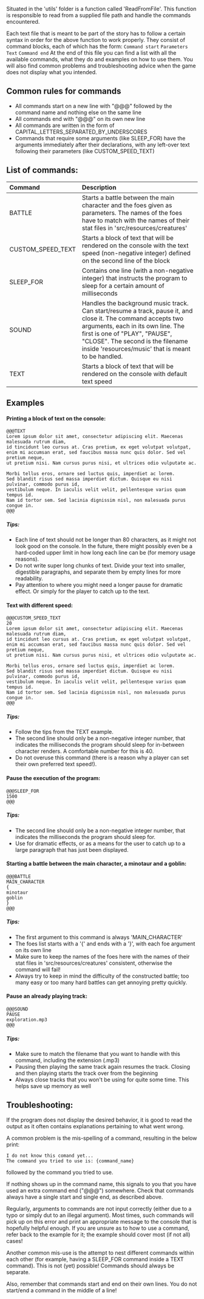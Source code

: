 Situated in the 'utils' folder is a function called 'ReadFromFile'. This function is responsible to read from a supplied file path and handle the commands encountered.

Each text file that is meant to be part of the story has to follow a certain syntax in order for the above function to work properly. They consist of command blocks, each of which has the form:
`Command start`
`Parameters`
`Text`
`Command end`
At the end of this file you can find a list with all the available commands, what they do and examples on how to use them. You will also find common problems and troubleshooting advice when the game does not display what you intended.

## Common rules for commands
* All commands start on a new line with "@@@" followed by the command name and nothing else on the same line
* All commands end with "@@@" on its own new line
* All commands are written in the form of CAPITAL_LETTERS_SEPARATED_BY_UNDERSCORES
* Commands that require some arguments (like SLEEP_FOR) have the arguments immediately after their declarations, with any left-over text following their parameters (like CUSTOM_SPEED_TEXT)

## List of commands:

| Command           | Description   |
| :---              | :----         |
| BATTLE            | Starts a battle between the main character and the foes given as parameters. The names of the foes have to match with the names of their stat files in 'src/resources/creatures'|
| CUSTOM_SPEED_TEXT | Starts a block of text that will be rendered on the console with the text speed (non-negative integer) defined on the second line of the block|
| SLEEP_FOR         | Contains one line (with a non-negative integer) that instructs the program to sleep for a certain amount of milliseconds|
| SOUND				| Handles the background music track. Can start/resume a track, pause it, and close it. The command accepts two arguments, each in its own line. The first is one of "PLAY", "PAUSE", "CLOSE". The second is the filename inside 'resources/music' that is meant to be handled. |
| TEXT              | Starts a block of text that will be rendered on the console with default text speed|

## Examples
#### Printing a block of text on the console:
```
@@@TEXT
Lorem ipsum dolor sit amet, consectetur adipiscing elit. Maecenas malesuada rutrum diam,
id tincidunt leo cursus at. Cras pretium, ex eget volutpat volutpat,
enim mi accumsan erat, sed faucibus massa nunc quis dolor. Sed vel pretium neque,
ut pretium nisi. Nam cursus purus nisi, et ultrices odio vulputate ac.

Morbi tellus eros, ornare sed luctus quis, imperdiet ac lorem.
Sed blandit risus sed massa imperdiet dictum. Quisque eu nisi pulvinar, commodo purus id,
vestibulum neque. In iaculis velit velit, pellentesque varius quam tempus id.
Nam id tortor sem. Sed lacinia dignissim nisl, non malesuada purus congue in.
@@@
```
##### Tips:
* Each line of text should not be longer than 80 characters, as it might not look good on the console. In the future, there might possibly even be a hard-coded upper limit in how long each line can be (for memory usage reasons).
* Do not write super long chunks of text. Divide your text into smaller, digestible paragraphs, and separate them by empty lines for more readability.
* Pay attention to where you might need a longer pause for dramatic effect. Or simply for the player to catch up to the text.

#### Text with different speed:
```
@@@CUSTOM_SPEED_TEXT
20
Lorem ipsum dolor sit amet, consectetur adipiscing elit. Maecenas malesuada rutrum diam,
id tincidunt leo cursus at. Cras pretium, ex eget volutpat volutpat,
enim mi accumsan erat, sed faucibus massa nunc quis dolor. Sed vel pretium neque,
ut pretium nisi. Nam cursus purus nisi, et ultrices odio vulputate ac.

Morbi tellus eros, ornare sed luctus quis, imperdiet ac lorem.
Sed blandit risus sed massa imperdiet dictum. Quisque eu nisi pulvinar, commodo purus id,
vestibulum neque. In iaculis velit velit, pellentesque varius quam tempus id.
Nam id tortor sem. Sed lacinia dignissim nisl, non malesuada purus congue in.
@@@
```

##### Tips:
* Follow the tips from the TEXT example.
* The second line should only be a non-negative integer number, that indicates the milliseconds the program should sleep for in-between character renders. A comfortable number for this is 40.
* Do not overuse this command (there is a reason why a player can set their own preferred text speed!).

#### Pause the execution of the program:
```
@@@SLEEP_FOR
1500
@@@
```

##### Tips:
* The second line should only be a non-negative integer number, that indicates the milliseconds the program should sleep for.
* Use for dramatic effects, or as a means for the user to catch up to a large paragraph that has just been displayed.

#### Starting a battle between the main character, a minotaur and a goblin:
```
@@@BATTLE
MAIN_CHARACTER
{
minotaur
goblin
}
@@@
```
##### Tips:
* The first argument to this command is always 'MAIN_CHARACTER'
* The foes list starts with a '{' and ends with a '}', with each foe argument on its own line
* Make sure to keep the names of the foes here with the names of their stat files in 'src/resources/creatures' consistent, otherwise the command will fail!
* Always try to keep in mind the difficulty of the constructed battle; too many easy or too many hard battles can get annoying pretty quickly.

#### Pause an already playing track:
```
@@@SOUND
PAUSE
exploration.mp3
@@@
```
##### Tips:
* Make sure to match the filename that you want to handle with this command, including the extension (.mp3)
* Pausing then playing the same track again resumes the track. Closing and then playing starts the track over from the beginning
* Always close tracks that you won't be using for quite some time. This helps save up memory as well

## Troubleshooting:
If the program does not display the desired behavior, it is good to read the output as it often contains explanations pertaining to what went wrong.

A common problem is the mis-spelling of a command, resulting in the below print:
```
I do not know this comand yet...
The command you tried to use is: {command_name}
```
followed by the command you tried to use.

If nothing shows up in the command name, this signals to you that you have used an extra command end ("@@@") somewhere. Check that commands always have a single start and single end, as described above.

Regularly, arguments to commands are not input correctly (either due to a typo or simply dut to an illegal argument). Most times, such commands will pick up on this error and print an appropriate message to the console that is hopefully helpful enough. If you are unsure as to how to use a command, refer back to the example for it; the example should cover most (if not all) cases!

Another common mis-use is the attempt to nest different commands within each other (for example, having a SLEEP_FOR command inside a TEXT command). This is not (yet) possible! Commands should always be separate.

Also, remember that commands start and end on their own lines. You do not start/end a command in the middle of a line!
